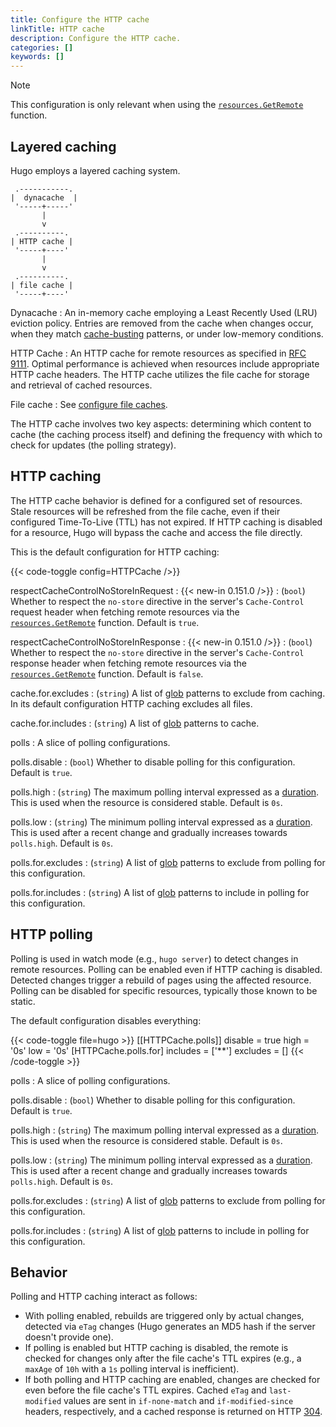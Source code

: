 ```yaml
---
title: Configure the HTTP cache
linkTitle: HTTP cache
description: Configure the HTTP cache.
categories: []
keywords: []
---
```


> [!note]
> This configuration is only relevant when using the [`resources.GetRemote`] function.

## Layered caching

Hugo employs a layered caching system.

```goat {.w-40}
 .-----------.
|  dynacache  |
 '-----+-----'
       |
       v
 .----------.
| HTTP cache |
 '-----+----'
       |
       v
 .----------.
| file cache |
 '-----+----'
```

Dynacache
: An in-memory cache employing a Least Recently Used (LRU) eviction policy. Entries are removed from the cache when changes occur, when they match [cache-busting] patterns, or under low-memory conditions.

HTTP Cache
: An HTTP cache for remote resources as specified in [RFC 9111]. Optimal performance is achieved when resources include appropriate HTTP cache headers. The HTTP cache utilizes the file cache for storage and retrieval of cached resources.

File cache
: See [configure file caches].

The HTTP cache involves two key aspects: determining which content to cache (the caching process itself) and defining the frequency with which to check for updates (the polling strategy).

## HTTP caching

The HTTP cache behavior is defined for a configured set of resources. Stale resources will be refreshed from the file cache, even if their configured Time-To-Live (TTL) has not expired. If HTTP caching is disabled for a resource, Hugo will bypass the cache and access the file directly.

This is the default configuration for HTTP caching:

{{< code-toggle config=HTTPCache />}}

respectCacheControlNoStoreInRequest
: {{< new-in 0.151.0 />}}
: (`bool`) Whether to respect the `no-store` directive in the server's `Cache-Control` request header when fetching remote resources via the [`resources.GetRemote`][] function. Default is `true`.

respectCacheControlNoStoreInResponse
: {{< new-in 0.151.0 />}}
: (`bool`) Whether to respect the `no-store` directive in the server's `Cache-Control` response header when fetching remote resources via the [`resources.GetRemote`][] function. Default is `false`.

cache.for.excludes
: (`string`) A list of [glob](g) patterns to exclude from caching. In its default configuration HTTP caching excludes all files.

cache.for.includes
: (`string`) A list of [glob](g) patterns to cache.

polls
: A slice of polling configurations.

polls.disable
: (`bool`) Whether to disable polling for this configuration. Default is `true`.

polls.high
: (`string`) The maximum polling interval expressed as a [duration](g). This is used when the resource is considered stable. Default is `0s`.

polls.low
: (`string`) The minimum polling interval expressed as a [duration](g). This is used after a recent change and gradually increases towards `polls.high`. Default is `0s`.

polls.for.excludes
: (`string`) A list of [glob](g) patterns to exclude from polling for this configuration.

polls.for.includes
: (`string`) A list of [glob](g) patterns to include in polling for this configuration.

## HTTP polling

Polling is used in watch mode (e.g., `hugo server`) to detect changes in remote resources. Polling can be enabled even if HTTP caching is disabled. Detected changes trigger a rebuild of pages using the affected resource. Polling can be disabled for specific resources, typically those known to be static.

The default configuration disables everything:

{{< code-toggle file=hugo >}}
[[HTTPCache.polls]]
disable = true
high = '0s'
low = '0s'
[HTTPCache.polls.for]
includes = ['**']
excludes = []
{{< /code-toggle >}}

polls
: A slice of polling configurations.

polls.disable
: (`bool`) Whether to disable polling for this configuration. Default is `true`.

polls.high
: (`string`) The maximum polling interval expressed as a [duration](g). This is used when the resource is considered stable. Default is `0s`.

polls.low
: (`string`) The minimum polling interval expressed as a [duration](g). This is used after a recent change and gradually increases towards `polls.high`. Default is `0s`.

polls.for.excludes
: (`string`) A list of [glob](g) patterns to exclude from polling for this configuration.

polls.for.includes
: (`string`) A list of [glob](g) patterns to include in polling for this configuration.

## Behavior

Polling and HTTP caching interact as follows:

- With polling enabled, rebuilds are triggered only by actual changes, detected via `eTag` changes (Hugo generates an MD5 hash if the server doesn't provide one).
- If polling is enabled but HTTP caching is disabled, the remote is checked for changes only after the file cache's TTL expires (e.g., a `maxAge` of `10h` with a `1s` polling interval is inefficient).
- If both polling and HTTP caching are enabled, changes are checked for even before the file cache's TTL expires. Cached `eTag` and `last-modified` values are sent in `if-none-match` and `if-modified-since` headers, respectively, and a cached response is returned on HTTP [304].

[`resources.GetRemote`]: /functions/resources/getremote/
[304]: https://developer.mozilla.org/en-US/docs/Web/HTTP/Status/304
[cache-busting]: /configuration/build/#cache-busters
[configure file caches]: /configuration/caches/
[RFC 9111]: https://datatracker.ietf.org/doc/html/rfc9111
